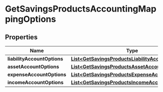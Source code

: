 
# GetSavingsProductsAccountingMappingOptions

## Properties
Name | Type | Description | Notes
------------ | ------------- | ------------- | -------------
**liabilityAccountOptions** | [**List&lt;GetSavingsProductsLiabilityAccountOptions&gt;**](GetSavingsProductsLiabilityAccountOptions.md) |  |  [optional]
**assetAccountOptions** | [**List&lt;GetSavingsProductsAssetAccountOptions&gt;**](GetSavingsProductsAssetAccountOptions.md) |  |  [optional]
**expenseAccountOptions** | [**List&lt;GetSavingsProductsExpenseAccountOptions&gt;**](GetSavingsProductsExpenseAccountOptions.md) |  |  [optional]
**incomeAccountOptions** | [**List&lt;GetSavingsProductsIncomeAccountOptions&gt;**](GetSavingsProductsIncomeAccountOptions.md) |  |  [optional]



